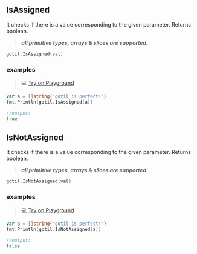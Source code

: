 ## IsAssigned

It checks if there is a value corresponding to the given parameter. Returns boolean.

> ***all primitive types, arrays & slices are supported.***

```go
gotil.IsAssigned(val)
```

### examples

>💻 [Try on Playground](https://go.dev/play/p/ejXoOFiSa1n)

```go
var a = []string{"gotil is perfect!"}
fmt.Println(gotil.IsAssigned(a))
```

```go
//output:
true
```

## IsNotAssigned

It checks if there is a value corresponding to the given parameter. Returns boolean.

> ***all primitive types, arrays & slices are supported.***

```go
gotil.IsNotAssigned(val)
```

### examples

>💻 [Try on Playground](https://go.dev/play/p/b0CeMGU32HT)

```go
var a = []string{"gotil is perfect!"}
fmt.Println(gotil.IsNotAssigned(a))
```

```go
//output:
false
```